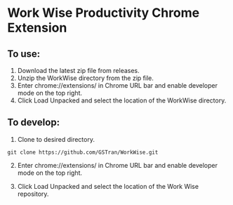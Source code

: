 # Work Wise Productivity Chrome Extension

## To use:
1. Download the latest zip file from releases.
2. Unzip the WorkWise directory from the zip file.
3. Enter chrome://extensions/ in Chrome URL bar and enable developer mode on the top right.
4. Click Load Unpacked and select the location of the WorkWise directory.

## To develop:

1. Clone to desired directory.
```
git clone https://github.com/GSTran/WorkWise.git
```

2. Enter chrome://extensions/ in Chrome URL bar and enable developer mode on the top right.

3. Click Load Unpacked and select the location of the Work Wise repository.
